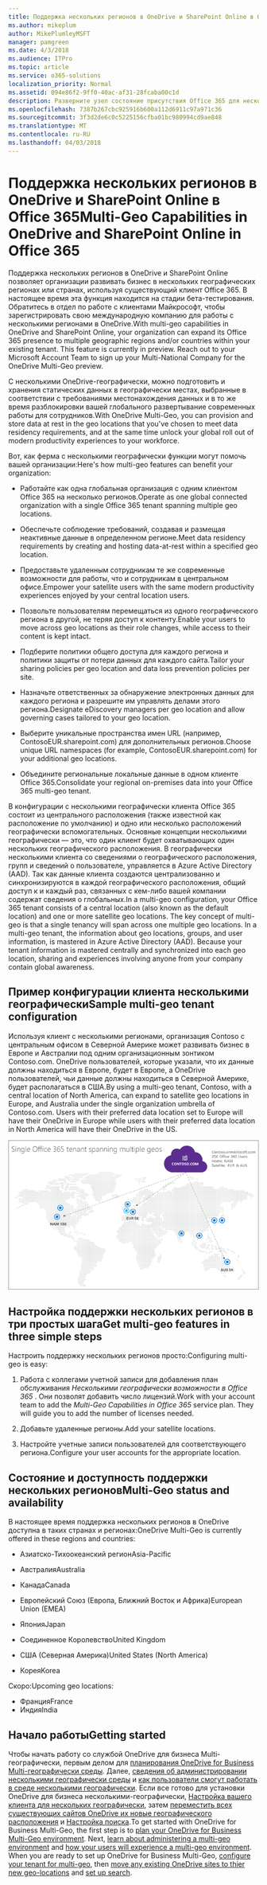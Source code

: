 ```yaml
---
title: Поддержка нескольких регионов в OneDrive и SharePoint Online в Office 365
ms.author: mikeplum
author: MikePlumleyMSFT
manager: pamgreen
ms.date: 4/3/2018
ms.audience: ITPro
ms.topic: article
ms.service: o365-solutions
localization_priority: Normal
ms.assetid: 094e86f2-9ff0-40ac-af31-28fcaba00c1d
description: Разверните узел состояние присутствия Office 365 для нескольких географических регионов с несколькими географически возможности в OneDrive и SharePoint Online.
ms.openlocfilehash: 7387b267cbc925916b600a112d6911c97a971c36
ms.sourcegitcommit: 3f3d2de6c0c5225156cfba01bc980994cd9ae848
ms.translationtype: MT
ms.contentlocale: ru-RU
ms.lasthandoff: 04/03/2018
---
```

# <a name="multi-geo-capabilities-in-onedrive-and-sharepoint-online-in-office-365"></a><span data-ttu-id="89afc-103">Поддержка нескольких регионов в OneDrive и SharePoint Online в Office 365</span><span class="sxs-lookup"><span data-stu-id="89afc-103">Multi-Geo Capabilities in OneDrive and SharePoint Online in Office 365</span></span>

<span data-ttu-id="89afc-p101">Поддержка нескольких регионов в OneDrive и SharePoint Online позволяет организации развивать бизнес в нескольких географических регионах или странах, используя существующий клиент Office 365. В настоящее время эта функция находится на стадии бета-тестирования. Обратитесь в отдел по работе с клиентами Майкрософт, чтобы зарегистрировать свою международную компанию для работы с несколькими регионами в OneDrive.</span><span class="sxs-lookup"><span data-stu-id="89afc-p101">With multi-geo capabilities in OneDrive and SharePoint Online, your organization can expand its Office 365 presence to multiple geographic regions and/or countries within your existing tenant. This feature is currently in preview. Reach out to your Microsoft Account Team to sign up your Multi-National Company for the OneDrive Multi-Geo preview.</span></span>
  
<span data-ttu-id="89afc-107">С несколькими OneDrive-географически, можно подготовить и хранения статических данных в географически местах, выбранные в соответствии с требованиями местонахождения данных и в то же время разблокировки вашей глобального развертывание современных работы для сотрудников.</span><span class="sxs-lookup"><span data-stu-id="89afc-107">With OneDrive Multi-Geo, you can provision and store data at rest in the geo locations that you've chosen to meet data residency requirements, and at the same time unlock your global roll out of modern productivity experiences to your workforce.</span></span>
  
<span data-ttu-id="89afc-108">Вот, как ферма с несколькими географически функции могут помочь вашей организации:</span><span class="sxs-lookup"><span data-stu-id="89afc-108">Here's how multi-geo features can benefit your organization:</span></span>
  
- <span data-ttu-id="89afc-109">Работайте как одна глобальная организация с одним клиентом Office 365 на несколько регионов.</span><span class="sxs-lookup"><span data-stu-id="89afc-109">Operate as one global connected organization with a single Office 365 tenant spanning multiple geo locations.</span></span>
    
- <span data-ttu-id="89afc-110">Обеспечьте соблюдение требований, создавая и размещая неактивные данные в определенном регионе.</span><span class="sxs-lookup"><span data-stu-id="89afc-110">Meet data residency requirements by creating and hosting data-at-rest within a specified geo location.</span></span>
    
- <span data-ttu-id="89afc-111">Предоставьте удаленным сотрудникам те же современные возможности для работы, что и сотрудникам в центральном офисе.</span><span class="sxs-lookup"><span data-stu-id="89afc-111">Empower your satellite users with the same modern productivity experiences enjoyed by your central location users.</span></span>
    
- <span data-ttu-id="89afc-112">Позвольте пользователям перемещаться из одного географического региона в другой, не теряя доступ к контенту.</span><span class="sxs-lookup"><span data-stu-id="89afc-112">Enable your users to move across geo locations as their role changes, while access to their content is kept intact.</span></span>
    
- <span data-ttu-id="89afc-113">Подберите политики общего доступа для каждого региона и политики защиты от потери данных для каждого сайта.</span><span class="sxs-lookup"><span data-stu-id="89afc-113">Tailor your sharing policies per geo location and data loss prevention policies per site.</span></span>
    
- <span data-ttu-id="89afc-114">Назначьте ответственных за обнаружение электронных данных для каждого региона и разрешите им управлять делами этого региона.</span><span class="sxs-lookup"><span data-stu-id="89afc-114">Designate eDiscovery managers per geo location and allow governing cases tailored to your geo location.</span></span>
    
- <span data-ttu-id="89afc-115">Выберите уникальные пространства имен URL (например, ContosoEUR.sharepoint.com) для дополнительных регионов.</span><span class="sxs-lookup"><span data-stu-id="89afc-115">Choose unique URL namespaces (for example, ContosoEUR.sharepoint.com) for your additional geo locations.</span></span>
    
- <span data-ttu-id="89afc-116">Объедините региональные локальные данные в одном клиенте Office 365.</span><span class="sxs-lookup"><span data-stu-id="89afc-116">Consolidate your regional on-premises data into your Office 365 multi-geo tenant.</span></span>
    
<span data-ttu-id="89afc-p102">В конфигурации с несколькими географически клиента Office 365 состоит из центрального расположения (также известной как расположение по умолчанию) и одно или несколько расположений географически вспомогательных. Основные концепции несколькими географически — это, что один клиент будет охватывающих один нескольких географического расположения. В географически несколькими клиента со сведениями о географического расположения, групп и сведений о пользователе, управляется в Azure Active Directory (AAD). Так как данные клиента создаются централизованно и синхронизируются в каждой географического расположения, общий доступ к и каждый раз, связанных с кем-либо вашей компании содержат сведения о глобальных.</span><span class="sxs-lookup"><span data-stu-id="89afc-p102">In a multi-geo configuration, your Office 365 tenant consists of a central location (also known as the default location) and one or more satellite geo locations. The key concept of multi-geo is that a single tenancy will span across one multiple geo locations. In a multi-geo tenant, the information about geo locations, groups, and user information, is mastered in Azure Active Directory (AAD). Because your tenant information is mastered centrally and synchronized into each geo location, sharing and experiences involving anyone from your company contain global awareness.</span></span>
  
## <a name="sample-multi-geo-tenant-configuration"></a><span data-ttu-id="89afc-121">Пример конфигурации клиента несколькими географически</span><span class="sxs-lookup"><span data-stu-id="89afc-121">Sample multi-geo tenant configuration</span></span>

<span data-ttu-id="89afc-122">Используя клиент с несколькими регионами, организация Contoso с центральным офисом в Северной Америке может развивать бизнес в Европе и Австралии под одним организационным зонтиком Contoso.com. OneDrive пользователей, которые указали, что их данные должны находиться в Европе, будет в Европе, а OneDrive пользователей, чьи данные должны находиться в Северной Америке, будет располагаться в США.</span><span class="sxs-lookup"><span data-stu-id="89afc-122">By using a multi-geo tenant, Contoso, with a central location of North America, can expand to satellite geo locations in Europe, and Australia under the single organization umbrella of Contoso.com. Users with their preferred data location set to Europe will have their OneDrive in Europe while users with their preferred data location in North America will have their OneDrive in the US.</span></span>
  
![Карта мира, отражающая географического расположения для Contoso и другие доступные географического расположения](images/df317ccc-2e53-411d-9211-a5aee63ca1e5.png)
  
## <a name="get-multi-geo-features-in-three-simple-steps"></a><span data-ttu-id="89afc-124">Настройка поддержки нескольких регионов в три простых шага</span><span class="sxs-lookup"><span data-stu-id="89afc-124">Get multi-geo features in three simple steps</span></span>

<span data-ttu-id="89afc-125">Настроить поддержку нескольких регионов просто:</span><span class="sxs-lookup"><span data-stu-id="89afc-125">Configuring multi-geo is easy:</span></span>
  
1. <span data-ttu-id="89afc-p103">Работа с коллегами учетной записи для добавления план обслуживания _Несколькими географически возможности в Office 365_ . Они позволят добавить число лицензий.</span><span class="sxs-lookup"><span data-stu-id="89afc-p103">Work with your account team to add the _Multi-Geo Capabilities in Office 365_ service plan. They will guide you to add the number of licenses needed.</span></span>
    
2. <span data-ttu-id="89afc-128">Добавьте удаленные регионы.</span><span class="sxs-lookup"><span data-stu-id="89afc-128">Add your satellite locations.</span></span>
    
3. <span data-ttu-id="89afc-129">Настройте учетные записи пользователей для соответствующего региона.</span><span class="sxs-lookup"><span data-stu-id="89afc-129">Configure your user accounts for the appropriate location.</span></span>
    
## <a name="multi-geo-status-and-availability"></a><span data-ttu-id="89afc-130">Состояние и доступность поддержки нескольких регионов</span><span class="sxs-lookup"><span data-stu-id="89afc-130">Multi-Geo status and availability</span></span>

<span data-ttu-id="89afc-131">В настоящее время поддержка нескольких регионов в OneDrive доступна в таких странах и регионах:</span><span class="sxs-lookup"><span data-stu-id="89afc-131">OneDrive Multi-Geo is currently offered in these regions and countries:</span></span>
  
- <span data-ttu-id="89afc-132">Азиатско-Тихоокеанский регион</span><span class="sxs-lookup"><span data-stu-id="89afc-132">Asia-Pacific</span></span>
    
- <span data-ttu-id="89afc-133">Австралия</span><span class="sxs-lookup"><span data-stu-id="89afc-133">Australia</span></span>
    
- <span data-ttu-id="89afc-134">Канада</span><span class="sxs-lookup"><span data-stu-id="89afc-134">Canada</span></span>
    
- <span data-ttu-id="89afc-135">Европейский Союз (Европа, Ближний Восток и Африка)</span><span class="sxs-lookup"><span data-stu-id="89afc-135">European Union (EMEA)</span></span>
    
- <span data-ttu-id="89afc-136">Япония</span><span class="sxs-lookup"><span data-stu-id="89afc-136">Japan</span></span>
    
- <span data-ttu-id="89afc-137">Соединенное Королевство</span><span class="sxs-lookup"><span data-stu-id="89afc-137">United Kingdom</span></span>
    
- <span data-ttu-id="89afc-138">США (Северная Америка)</span><span class="sxs-lookup"><span data-stu-id="89afc-138">United States (North America)</span></span>
    
- <span data-ttu-id="89afc-139">Корея</span><span class="sxs-lookup"><span data-stu-id="89afc-139">Korea</span></span>
      
<span data-ttu-id="89afc-140">Скоро:</span><span class="sxs-lookup"><span data-stu-id="89afc-140">Upcoming geo locations:</span></span>
  
- <span data-ttu-id="89afc-141">Франция</span><span class="sxs-lookup"><span data-stu-id="89afc-141">France</span></span>
- <span data-ttu-id="89afc-142">Индия</span><span class="sxs-lookup"><span data-stu-id="89afc-142">India</span></span>
    
## <a name="getting-started"></a><span data-ttu-id="89afc-143">Начало работы</span><span class="sxs-lookup"><span data-stu-id="89afc-143">Getting started</span></span>

<span data-ttu-id="89afc-p104">Чтобы начать работу со службой OneDrive для бизнеса Multi-географически, первым делом для [планирования OneDrive for Business Multi-географически среды](plan-for-multi-geo.md). Далее, [сведения об администрировании несколькими географически среды](administering-a-multi-geo-environment.md) и [как пользователи смогут работать в среде несколькими географически](multi-geo-user-experience.md). Если все готово для установки OneDrive для бизнеса несколькими-географически, [Настройка вашего клиента для нескольких географически](multi-geo-tenant-configuration.md), затем [переместить всех существующих сайтов OneDrive их новые географического расположения](move-onedrive-between-geo-locations.md) и [Настройка поиска](configure-search-for-multi-geo.md).</span><span class="sxs-lookup"><span data-stu-id="89afc-p104">To get started with OneDrive for Business Multi-Geo, the first step is to [plan your OneDrive for Business Multi-Geo environment](plan-for-multi-geo.md). Next, [learn about administering a multi-geo environment](administering-a-multi-geo-environment.md) and [how your users will experience a multi-geo environment](multi-geo-user-experience.md). When you are ready to set up OneDrive for Business Multi-Geo, [configure your tenant for multi-geo](multi-geo-tenant-configuration.md), then [move any existing OneDrive sites to thier new geo-locations](move-onedrive-between-geo-locations.md) and [set up search](configure-search-for-multi-geo.md).</span></span>
